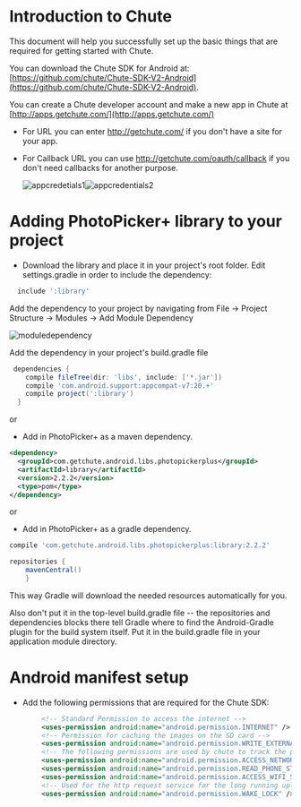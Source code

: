 
Introduction to Chute
====  

This document will help you successfully set up the basic things that are required for
getting started with Chute.

You can download the Chute SDK for Android at:
[https://github.com/chute/Chute-SDK-V2-Android](https://github.com/chute/Chute-SDK-V2-Android).

You can create a Chute developer account and make a new app in Chute at [http://apps.getchute.com/](http://apps.getchute.com/)

- For URL you can enter http://getchute.com/ if you don't have a site for your app.
- For Callback URL you can use http://getchute.com/oauth/callback if you don't need callbacks for another purpose.
	
	![appcredetials1](/screenshots/appcredentials1.png)![appcredentials2](/screenshots/appcredentials2.png)  

  
Adding PhotoPicker+ library to your project
====  

* Download the library and place it in your project's root folder. 
  Edit settings.gradle in order to include the dependency:
```groovy
  include ':library'
```  
  Add the dependency to your project by navigating from File -> Project Structure -> Modules -> Add Module Dependency
  
  ![moduledependency](/screenshots/moduledependency.png)
  
  Add the dependency in your project's build.gradle file
```groovy  
 dependencies {
    compile fileTree(dir: 'libs', include: ['*.jar'])
    compile 'com.android.support:appcompat-v7:20.+'
    compile project(':library')
  }
``` 

or

* Add in PhotoPicker+ as a maven dependency.
``` xml
<dependency>
  <groupId>com.getchute.android.libs.photopickerplus</groupId>
  <artifactId>library</artifactId>
  <version>2.2.2</version>
  <type>pom</type>
</dependency>
```

or
 
* Add in PhotoPicker+ as a gradle dependency.   

``` groovy
compile 'com.getchute.android.libs.photopickerplus:library:2.2.2'
```

``` groovy 
repositories { 
    mavenCentral()
    }
```
 This way Gradle will download the needed resources automatically for you.
 
 Also don't put it in the top-level build.gradle file -- the repositories and dependencies blocks there tell Gradle where to find the Android-Gradle plugin for the build system itself. Put it in the build.gradle file in your application module directory.
    
Android manifest setup
====

* Add the following permissions that are required for the Chute SDK:

``` xml
        <!-- Standard Permission to access the internet -->
        <uses-permission android:name="android.permission.INTERNET" />  
        <!-- Permission for caching the images on the SD card -->
        <uses-permission android:name="android.permission.WRITE_EXTERNAL_STORAGE" />  
        <!-- The following permissions are used by chute to track the phone id and version to determine the device used for managing the uploads and users -->
        <uses-permission android:name="android.permission.ACCESS_NETWORK_STATE" />
        <uses-permission android:name="android.permission.READ_PHONE_STATE" />
        <uses-permission android:name="android.permission.ACCESS_WIFI_STATE" />
        <!-- Used for the http request service for the long running uploads. -->
        <uses-permission android:name="android.permission.WAKE_LOCK" />
```

